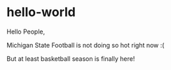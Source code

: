 # hello-world

Hello People,

Michigan State Football is not doing so hot right now :(

But at least basketball season is finally here!
